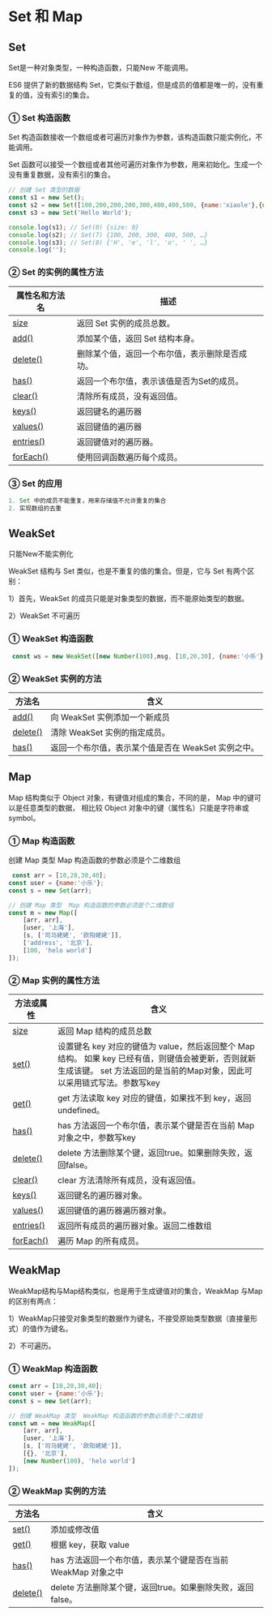 # Set 和 Map

## Set

Set是一种对象类型，一种构造函数，只能New 不能调用。

ES6 提供了新的数据结构 Set，它类似于数组，但是成员的值都是唯一的，没有重复的值，没有索引的集合。

### ① Set 构造函数

Set 构造函数接收一个数组或者可遍历对象作为参数，该构造函数只能实例化，不能调用。

Set 函数可以接受一个数组或者其他可遍历对象作为参数，用来初始化。生成一个没有重复数据，没有索引的集合。

```js
// 创建 Set 类型的数据
const s1 = new Set();
const s2 = new Set([100,200,200,200,300,400,400,500, {name:'xiaole'},{name:'xiaole'}]);
const s3 = new Set('Hello World');

console.log(s1); // Set(0) {size: 0}
console.log(s2); // Set(7) {100, 200, 300, 400, 500, …}
console.log(s3); // Set(8) {'H', 'e', 'l', 'o', ' ', …}
console.log('');
```

### ② Set 的实例的属性方法

| 属性名和方法名                                               | 描述                                           |
| ------------------------------------------------------------ | ---------------------------------------------- |
| [size](https://developer.mozilla.org/zh-CN/docs/Web/JavaScript/Reference/Global_Objects/Set/size) | 返回 Set 实例的成员总数。                      |
| [add()](https://developer.mozilla.org/zh-CN/docs/Web/JavaScript/Reference/Global_Objects/Set/add) | 添加某个值，返回 Set 结构本身。                |
| [delete()](https://developer.mozilla.org/zh-CN/docs/Web/JavaScript/Reference/Global_Objects/Set/delete) | 删除某个值，返回一个布尔值，表示删除是否成功。 |
| [has()](https://developer.mozilla.org/zh-CN/docs/Web/JavaScript/Reference/Global_Objects/Set/has) | 返回一个布尔值，表示该值是否为Set的成员。      |
| [clear()](https://developer.mozilla.org/zh-CN/docs/Web/JavaScript/Reference/Global_Objects/Set/clear) | 清除所有成员，没有返回值。                     |
| [keys()](https://developer.mozilla.org/zh-CN/docs/Web/JavaScript/Reference/Global_Objects/Set/keys) | 返回键名的遍历器                               |
| [values()](https://developer.mozilla.org/zh-CN/docs/Web/JavaScript/Reference/Global_Objects/Set/values) | 返回键值的遍历器                               |
| [entries()](https://developer.mozilla.org/zh-CN/docs/Web/JavaScript/Reference/Global_Objects/Set/entries) | 返回键值对的遍历器。                           |
| [forEach()](https://developer.mozilla.org/zh-CN/docs/Web/JavaScript/Reference/Global_Objects/Set/forEach) | 使用回调函数遍历每个成员。                     |

### ③ Set 的应用

```js
1. Set 中的成员不能重复，用来存储值不允许重复的集合
2. 实现数组的去重
```

## WeakSet

只能New不能实例化

WeakSet 结构与 Set 类似，也是不重复的值的集合。但是，它与 Set 有两个区别：

1）首先，WeakSet 的成员只能是对象类型的数据，而不能原始类型的数据。

2）WeakSet 不可遍历

### ① WeakSet 构造函数

```js
 const ws = new WeakSet([new Number(100),msg, [10,20,30], {name:'小乐'}, msg]);
```

### ② WeakSet 实例的方法

| 方法名                                                       | 含义                                                |
| ------------------------------------------------------------ | --------------------------------------------------- |
| [add()](https://developer.mozilla.org/zh-CN/docs/Web/JavaScript/Reference/Global_Objects/WeakSet/add) | 向 WeakSet 实例添加一个新成员                       |
| [delete()](https://developer.mozilla.org/zh-CN/docs/Web/JavaScript/Reference/Global_Objects/WeakSet/delete) | 清除 WeakSet 实例的指定成员。                       |
| [has()](https://developer.mozilla.org/zh-CN/docs/Web/JavaScript/Reference/Global_Objects/WeakSet/has) | 返回一个布尔值，表示某个值是否在 WeakSet 实例之中。 |

## Map 

Map 结构类似于 Object 对象，有键值对组成的集合，不同的是， Map 中的键可以是任意类型的数据， 相比较 Object 对象中的键（属性名）只能是字符串或symbol。

### ① Map 构造函数

创建 Map 类型  Map 构造函数的参数必须是个二维数组

```js
 const arr = [10,20,30,40];
const user = {name:'小乐'};
const s = new Set(arr);

// 创建 Map 类型  Map 构造函数的参数必须是个二维数组
const m = new Map([
    [arr, arr],
    [user, '上海'],
    [s, ['司马姥姥', '欧阳姥姥']],
    ['address', '北京'],
    [100, 'helo world']
]);
```

### ② Map 实例的属性方法

| 方法或属性                                                   | 含义                                                         |
| ------------------------------------------------------------ | ------------------------------------------------------------ |
| [size](https://developer.mozilla.org/zh-CN/docs/Web/JavaScript/Reference/Global_Objects/Map/size) | 返回 Map 结构的成员总数                                      |
| [set()](https://developer.mozilla.org/zh-CN/docs/Web/JavaScript/Reference/Global_Objects/Map/set) | 设置键名 key 对应的键值为 value，然后返回整个 Map 结构。 如果 key 已经有值，则键值会被更新，否则就新生成该键。 set 方法返回的是当前的Map对象，因此可以采用链式写法。参数写key |
| [get()](https://developer.mozilla.org/zh-CN/docs/Web/JavaScript/Reference/Global_Objects/Map/get) | get 方法读取 key 对应的键值，如果找不到 key，返回undefined。 |
| [has()](https://developer.mozilla.org/zh-CN/docs/Web/JavaScript/Reference/Global_Objects/Map/has) | has 方法返回一个布尔值，表示某个键是否在当前 Map 对象之中，参数写key |
| [delete()](https://developer.mozilla.org/zh-CN/docs/Web/JavaScript/Reference/Global_Objects/Map/delete) | delete 方法删除某个键，返回true。如果删除失败，返回false。   |
| [clear()](https://developer.mozilla.org/zh-CN/docs/Web/JavaScript/Reference/Global_Objects/Map/clear) | clear 方法清除所有成员，没有返回值。                         |
| [keys()](https://developer.mozilla.org/zh-CN/docs/Web/JavaScript/Reference/Global_Objects/Map/keys) | 返回键名的遍历器对象。                                       |
| [values()](https://developer.mozilla.org/zh-CN/docs/Web/JavaScript/Reference/Global_Objects/Map/values) | 返回键值的遍历器遍历器对象。                                 |
| [entries()](https://developer.mozilla.org/zh-CN/docs/Web/JavaScript/Reference/Global_Objects/Map/entries) | 返回所有成员的遍历器对象。返回二维数组                       |
| [forEach()](https://developer.mozilla.org/zh-CN/docs/Web/JavaScript/Reference/Global_Objects/Map/forEach) | 遍历 Map 的所有成员。                                        |

## WeakMap

WeakMap结构与Map结构类似，也是用于生成键值对的集合，WeakMap 与Map 的区别有两点：

1）WeakMap只接受对象类型的数据作为键名，不接受原始类型数据（直接量形式）的值作为键名。

2）不可遍历。

### ① WeakMap 构造函数

```js
const arr = [10,20,30,40];
const user = {name:'小乐'};
const s = new Set(arr);

// 创建 WeakMap 类型  WeakMap 构造函数的参数必须是个二维数组
const wm = new WeakMap([
    [arr, arr],
    [user, '上海'],
    [s, ['司马姥姥', '欧阳姥姥']],
    [{}, '北京'],
    [new Number(100), 'helo world']
]);
```

### ② WeakMap 实例的方法

| 方法名                                                       | 含义                                                         |
| ------------------------------------------------------------ | ------------------------------------------------------------ |
| [set()](https://developer.mozilla.org/zh-CN/docs/Web/JavaScript/Reference/Global_Objects/WeakMap/set) | 添加或修改值                                                 |
| [get()](https://developer.mozilla.org/zh-CN/docs/Web/JavaScript/Reference/Global_Objects/WeakMap/get) | 根据 key，获取 value                                         |
| [has()](https://developer.mozilla.org/zh-CN/docs/Web/JavaScript/Reference/Global_Objects/WeakMap/has) | has 方法返回一个布尔值，表示某个键是否在当前 WeakMap 对象之中 |
| [delete()](https://developer.mozilla.org/zh-CN/docs/Web/JavaScript/Reference/Global_Objects/WeakMap/set) | delete 方法删除某个键，返回true。如果删除失败，返回false。   |



# 